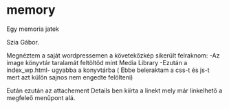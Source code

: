 # memory
Egy memoria jatek

Szia Gábor. 

Megnéztem a saját wordpressemen a követekőzkép sikerült felraknom:
-Az image könyvtár taralamát feltöltöd mint Media Library 
-Ezután a index_wp.html- ugyabba a konyvtárba ( Ebbe beleraktam a css-t és js-t mert azt külön sajnos nem engedte felölteni) 

Eután ezután az attachement Details ben kiírta a linekt mely már linkelhető a megfeleő menűpont alá. 
